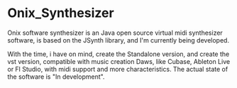 # Onix_Synthesizer

Onix software synthesizer is an Java open source virtual midi synthesizer software, is based on the JSynth library, and I'm currently being developed.

With the time, i have on mind, create the Standalone version, and create the vst version, compatible with music creation Daws, like Cubase, Ableton Live or Fl Studio, with midi support and more characteristics.
The actual state of the software is "In development".
